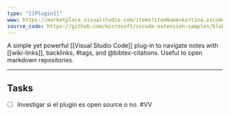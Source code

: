 ```yaml
---
type: "[[Plugin]]"
www: https://marketplace.visualstudio.com/items?itemName=kortina.vscode-markdown-notes
source_code: https://github.com/microsoft/vscode-extension-samples/blob/main/README.md
---
```

A simple yet powerful [[Visual Studio Code]] plug-in to navigate notes with  \[\[wiki-links\]\], backlinks, \#tags, and @bibtex-citations. Useful to open markdown repositories.

---

## Tasks

- [ ] Investigar si el plugin es open source o no. #VV 